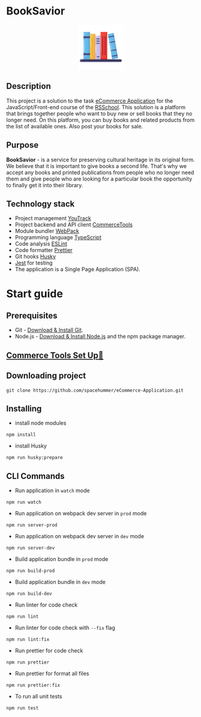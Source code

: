 # BookSavior

<p align="center">
  <img src="./assets/icons/logo.svg" width="120" alt="BookSavior Logo" />
</p>

## Description

This project is a solution to the task [eCommerce Application](https://github.com/rolling-scopes-school/tasks/blob/master/tasks/eCommerce-Application/Readme.md) for the JavaScript/Front-end course of the <a href="https://rs.school/js/">RSSchool</a>.
This solution is a platform that brings together people who want to buy new or sell books that they no longer need. On this platform, you can buy books and related products from the list of available ones. Also post your books for sale.

## Purpose

**BookSavior** - is a service for preserving cultural heritage in its original form. We believe that it is important to give books a second life. That's why we accept any books and printed publications from people who no longer need them and give people who are looking for a particular book the opportunity to finally get it into their library.

## Technology stack

- Project management [YouTrack](https://russianspacehummer.youtrack.cloud/agiles/121-11/)
- Project backend and API client [CommerceTools](https://commercetools.com/) 
- Module bundler [WebPack](https://github.com/webpack/webpack)
- Programming language [TypeScript](https://www.typescriptlang.org/)
- Code analysis [ESLint](https://eslint.org/)
- Code formatter [Prettier](https://prettier.io/)
- Git hooks [Husky](https://github.com/typicode/husky)
- [Jest](https://jestjs.io/) for testing
- The application is a Single Page Application (SPA).

# Start guide

## Prerequisites

- Git - [Download & Install Git](https://git-scm.com/downloads).
- Node.js - [Download & Install Node.js](https://nodejs.org/en/download/) and the npm package manager.

## [Commerce Tools Set Up🔗](./instructions/create-API.md)

## Downloading project

```
git clone https://github.com/spacehummer/eCommerce-Application.git
```

## Installing

- install node modules
```
npm install
```

- install Husky
```
npm run husky:prepare
```

## CLI Commands

- Run application in `watch` mode
```
npm run watch
```

- Run application on webpack dev server in `prod` mode
```
npm run server-prod
```

- Run application on webpack dev server in `dev` mode
```
npm run server-dev
```

- Build application bundle in `prod` mode
```
npm run build-prod
```

- Build application bundle  in `dev` mode
```
npm run build-dev
```

- Run linter for code check
```
npm run lint
```

- Run linter for code check with `--fix` flag
```
npm run lint:fix
```

- Run prettier for code check
```
npm run prettier
```

- Run prettier for format all files
```
npm run prettier:fix
```

- To run all unit tests
```
npm run test
```